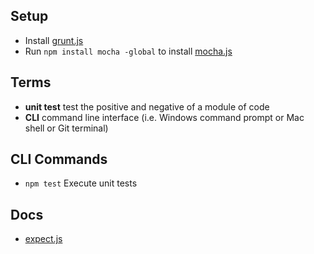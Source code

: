 ## Setup
* Install [grunt.js](http://gruntjs.com/getting-started)
* Run `npm install mocha -global` to install [mocha.js](http://mochajs.org/)

## Terms
* **unit test** test the positive and negative of a module of code
* **CLI** command line interface (i.e. Windows command prompt or Mac shell or Git terminal)

## CLI Commands
* `npm test` Execute unit tests

## Docs
* [expect.js](https://www.npmjs.com/package/expect.js)